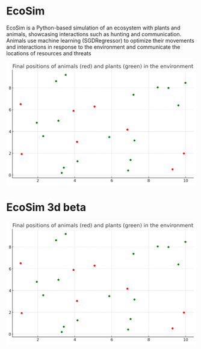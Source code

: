 # EcoSim
EcoSim is a Python-based simulation of an ecosystem with plants and animals, showcasing interactions such as hunting and communication. Animals use machine learning (SGDRegressor) to optimize their movements and interactions in response to the environment and communicate the locations of resources and threats

![EcoSim Plot](ecosim_plot.png.png "Final positions of animals and plants in the simulation")


# EcoSim 3d beta 


![EcoSim Plot](ecosim_plot.png.png "Final positions of animals and plants in the simulation")
